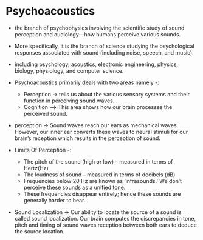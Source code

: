 # Psychoacoustics

- the branch of psychophysics involving the scientific study of sound perception and audiology—how humans perceive various sounds.
- More specifically, it is the branch of science studying the psychological responses associated with sound (including noise, speech, and music).
- including psychology, acoustics, electronic engineering, physics, biology, physiology, and computer science.

- Psychoacoustics primarily deals with two areas namely -:

  - Perception -> tells us about the various sensory systems and their function in perceiving sound waves.
  - Cognition –> This area shows how our brain processes the perceived sound.

- perception -> Sound waves reach our ears as mechanical waves. However, our inner ear converts these waves to neural stimuli for our brain’s reception which results in the perception of sound.
- Limits Of Perception -:

  - The pitch of the sound (high or low) – measured in terms of Hertz(Hz)
  - The loudness of sound – measured in terms of decibels (dB)
  - Frequencies below 20 Hz are known as ‘infrasounds.’ We don’t perceive these sounds as a unified tone.
  - These frequencies disappear entirely; hence these sounds are generally harder to hear.

- Sound Localization -> Our ability to locate the source of a sound is called sound localization. Our brain computes the discrepancies in tone, pitch and timing of sound waves reception between both ears to deduce the source location.
